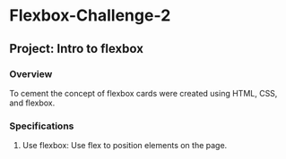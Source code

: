 # Flexbox-Challenge-2

## Project: Intro to flexbox

### Overview
To cement the concept of flexbox cards were created using HTML, CSS, and flexbox.

### Specifications
1. Use flexbox: Use flex to position elements on the page.